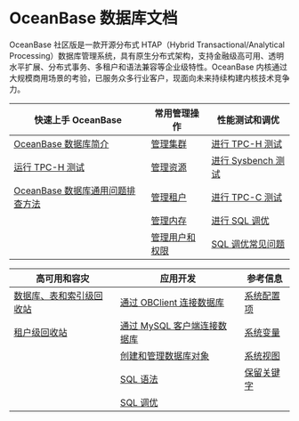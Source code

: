 # OceanBase 数据库文档

OceanBase 社区版是一款开源分布式 HTAP（Hybrid Transactional/Analytical Processing）数据库管理系统，具有原生分布式架构，支持金融级高可用、透明水平扩展、分布式事务、多租户和语法兼容等企业级特性。OceanBase 内核通过大规模商用场景的考验，已服务众多行业客户，现面向未来持续构建内核技术竞争力。

|             快速上手 OceanBase     |                      常用管理操作                      | 性能测试和调优   |
|----------------------------|-------------------------------------|-------------------------------------|
| [OceanBase 数据库简介](100.oceanbase-database/100.what-is-oceanbase-database.md)                         | [管理集群](600.administrator-guide/300.basic-database-management/100.oceanbase-cluster-management/100.overview-of-cluster-management.md)        |[进行 TPC-H 测试](300.performance-whitepaper/100.run-the-tpc-h-benchmark-on-oceanbase-database.md) |
|  [运行 TPC-H 测试](300.performance-whitepaper/100.run-the-tpc-h-benchmark-on-oceanbase-database.md)                                | [管理资源](600.administrator-guide/300.basic-database-management/400.resource-management/100.overview-of-resource-management.md)               |[进行 Sysbench 测试](300.performance-whitepaper/300.use-sysbench-to-test-the-performance-of-oceanbase-database.md)  |
| [OceanBase 数据库通用问题排查方法](200.quick-start/500.troubleshoot-general-oceanbase-database-issues.md)                 | [管理租户](600.administrator-guide/300.basic-database-management/200.zone-management/100.overview-of-zone-management.md)                       |[进行 TPC-C 测试](300.performance-whitepaper/500.run-the-tpc-c-benchmark-on-oceanbase-database.md)  |
|    |[管理内存](600.administrator-guide/300.basic-database-management/600.memory-management/100.overview-of-memory-management.md)                    |[进行 SQL 调优](900.sql-tuning-guide/400.sql-tuning/100.overview-of-sql-tuning.md)     |
|   |[管理用户和权限](600.administrator-guide/700.manage-user-privileges/100.users-and-privileges.md)                                               |[SQL 调优常见问题](900.sql-tuning-guide/600.faq-about-sql-tuning.md)     |

|             高可用和容灾     |                      应用开发                      |  参考信息   |
|----------------------------|-------------------------------------|-------------------------------------|
| [数据库、表和索引级回收站](600.administrator-guide/800.high-data-availability/100.recycle-bin-management/200.recycle-bin-for-databases-tables-and-indexes.md)       | [通过 OBClient 连接数据库](700.developer-guide/200.connect-to-oceanbase-database/200.connect-to-an-oceanbase-database-tenant-through-obclient.md)      |[系统配置项](1000.reference-guide/300.system-configuration-items/100.overview-of-system-configuration-items.md) |
| [租户级回收站](600.administrator-guide/800.high-data-availability/100.recycle-bin-management/300.recycle-bin-for-tenants.md)                                   | [通过 MySQL 客户端连接数据库](700.developer-guide/200.connect-to-oceanbase-database/100.connect-to-an-oceanbase-database-tenant-through-a-mysql-client.md)     |[系统变量](1000.reference-guide/200.system-variables/100.overview-of-system-variables.md)  |
|                   | [创建和管理数据库对象](700.developer-guide/400.create-and-manage-database-objects/100.about-ddl-statements.md)                                           |[系统视图](1000.reference-guide/100.system-views/100.dictionary-views/500.mysql-db.md)  |
|         |[SQL 语法](800.sql-reference/500.sql-statements/100.general-syntax.md)             |  [保留关键字](1000.reference-guide/400.reserved-keywords.md) |
|  |[SQL 调优](900.sql-tuning-guide/400.sql-tuning/100.overview-of-sql-tuning.md)                                                                             |   |
